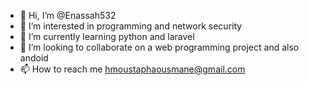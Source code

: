 - 👋 Hi, I’m @Enassah532
- 👀 I’m interested in programming and network security 
- 🌱 I’m currently learning python and laravel 
- 💞️ I’m looking to collaborate on a web programming project and also andoid
- 📫 How to reach me hmoustaphaousmane@gmail.com

<!---
Enassah532/Enassah532 is a ✨ special ✨ repository because its `README.md` (this file) appears on your GitHub profile.
You can click the Preview link to take a look at your changes.
--->
